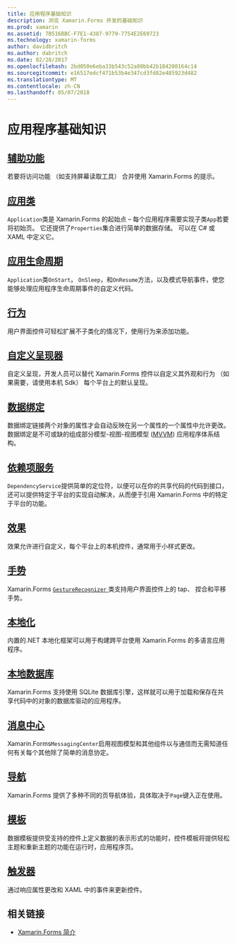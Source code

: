 ```yaml
---
title: 应用程序基础知识
description: 浏览 Xamarin.Forms 开发的基础知识
ms.prod: xamarin
ms.assetid: 7B516BBC-F7E1-4387-9779-7754E2E69723
ms.technology: xamarin-forms
author: davidbritch
ms.author: dabritch
ms.date: 02/28/2017
ms.openlocfilehash: 2bd050e6eba33b543c52a80bb42b184200164c14
ms.sourcegitcommit: e16517edcf471b53b4e347cd3fd82e485923d482
ms.translationtype: MT
ms.contentlocale: zh-CN
ms.lasthandoff: 05/07/2018
---
```

# <a name="application-fundamentals"></a>应用程序基础知识

## <a name="accessibilityaccessibilityindexmd"></a>[辅助功能](accessibility/index.md)

若要将访问功能 （如支持屏幕读取工具） 合并使用 Xamarin.Forms 的提示。

## <a name="app-classapplication-classmd"></a>[应用类](application-class.md)

`Application`类是 Xamarin.Forms 的起始点 – 每个应用程序需要实现子类`App`若要将初始页。 它还提供了`Properties`集合进行简单的数据存储。 可以在 C# 或 XAML 中定义它。

## <a name="app-lifecycleapp-lifecyclemd"></a>[应用生命周期](app-lifecycle.md)

`Application`类`OnStart`， `OnSleep`，和`OnResume`方法，以及模式导航事件，使您能够处理应用程序生命周期事件的自定义代码。

## <a name="behaviorsbehaviorsindexmd"></a>[行为](behaviors/index.md)

用户界面控件可轻松扩展不子类化的情况下，使用行为来添加功能。

## <a name="custom-rendererscustom-rendererindexmd"></a>[自定义呈现器](custom-renderer/index.md)

自定义呈现，开发人员可以替代 Xamarin.Forms 控件以自定义其外观和行为 （如果需要，请使用本机 Sdk） 每个平台上的默认呈现。

## <a name="data-bindingdata-bindingindexmd"></a>[数据绑定](data-binding/index.md)

数据绑定链接两个对象的属性才会自动反映在另一个属性的一个属性中允许更改。 数据绑定是不可或缺的组成部分模型-视图-视图模型 ([MVVM](~/xamarin-forms/enterprise-application-patterns/mvvm.md)) 应用程序体系结构。

## <a name="dependency-servicedependency-serviceindexmd"></a>[依赖项服务](dependency-service/index.md)

`DependencyService`提供简单的定位符，以便可以在你的共享代码的代码到接口，还可以提供特定于平台的实现自动解决，从而便于引用 Xamarin.Forms 中的特定于平台的功能。

## <a name="effectseffectsindexmd"></a>[效果](effects/index.md)

效果允许进行自定义，每个平台上的本机控件，通常用于小样式更改。

## <a name="gesturesgesturesindexmd"></a>[手势](gestures/index.md)

Xamarin.Forms [ `GestureRecognizer` ](https://developer.xamarin.com/api/type/Xamarin.Forms.GestureRecognizer/)类支持用户界面控件上的 tap、 捏合和平移手势。

## <a name="localizationlocalizationindexmd"></a>[本地化](localization/index.md)

内置的.NET 本地化框架可以用于构建跨平台使用 Xamarin.Forms 的多语言应用程序。

## <a name="local-databasesdatabasesmd"></a>[本地数据库](databases.md)

Xamarin.Forms 支持使用 SQLite 数据库引擎，这样就可以用于加载和保存在共享代码中的对象的数据库驱动的应用程序。

## <a name="messaging-centermessaging-centermd"></a>[消息中心](messaging-center.md)

Xamarin.Forms`MessagingCenter`启用视图模型和其他组件以与通信而无需知道任何有关每个其他除了简单的消息协定。

## <a name="navigationnavigationindexmd"></a>[导航](navigation/index.md)

Xamarin.Forms 提供了多种不同的页导航体验，具体取决于`Page`键入正在使用。

## <a name="templatestemplatesindexmd"></a>[模板](templates/index.md)

数据模板提供受支持的控件上定义数据的表示形式的功能时，控件模板将提供轻松主题和重新主题的功能在运行时，应用程序页。

## <a name="triggerstriggersmd"></a>[触发器](triggers.md)

通过响应属性更改和 XAML 中的事件来更新控件。


## <a name="related-links"></a>相关链接

- [Xamarin.Forms 简介](~/xamarin-forms/get-started/introduction-to-xamarin-forms.md)
